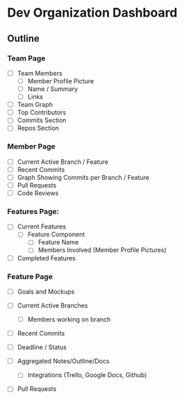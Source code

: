 # Dev Organization Dashboard

## Outline

### Team Page
  - [ ] Team Members
    - [ ] Member Profile Picture
    - [ ] Name / Summary
    - [ ] Links
  - [ ] Team Graph
  - [ ] Top Contributors
  - [ ] Commits Section
  - [ ] Repos Section
  
### Member Page
  - [ ] Current Active Branch / Feature
  - [ ] Recent Commits
  - [ ] Graph Showing Commits per Branch / Feature
  - [ ] Pull Requests
  - [ ] Code Reviews

### Features Page:
  - [ ] Current Features
    - [ ] Feature Component
      - [ ] Feature Name
      - [ ] Members Involved (Member Profile Pictures)
  - [ ] Completed Features
      
### Feature Page
  - [ ] Goals and Mockups
  - [ ] Current Active Branches
    - [ ] Members working on branch
  - [ ] Recent Commits
  - [ ] Deadline / Status
  - [ ] Aggregated Notes/Outline/Docs
    - [ ] Integrations (Trello, Google Docs, Github)
  - [ ] Pull Requests


